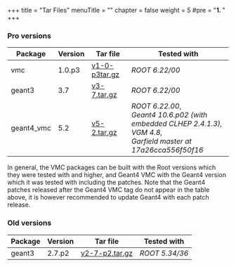 +++
title = "Tar Files"
menuTitle = ""
chapter = false
weight = 5
#pre = "<b>1. </b>"
+++

### Pro versions

| Package | Version | Tar file | Tested with |
|---------|---------|----------| ------------|
| vmc | 1.0.p3 | [v1-0-p3tar.gz](https://github.com/vmc-project/vmc/archive/v1-0-p3.tar.gz) | *ROOT 6.22/00* |
| geant3 | 3.7 | [v3-7.tar.gz](https://github.com/vmc-project/geant3/archive/v3-7.tar.gz) | *ROOT 6.22/00* |
| geant4_vmc | 5.2 | [v5-2.tar.gz](https://github.com/vmc-project/geant4_vmc/archive/v5-2.tar.gz) | *ROOT 6.22.00*,<br> *Geant4 10.6.p02 (with embedded CLHEP 2.4.1.3),* <br> *VGM 4.8,* <br> *Garfield master at 17a26cca556f50f16*|


In general, the VMC packages can be built with the Root versions which they were tested with and higher, and Geant4 VMC with the Geant4 version which it was tested with including the patches. Note that the Geant4 patches released after the Geant4 VMC tag do not appear in the table above, it is however recommended to update Geant4 with each patch release.

### Old versions

| Package | Version | Tar file | Tested with |
|---------|---------|----------| ------------|
| geant3 | 2.7.p2 | [v2-7-p2.tar.gz](https://github.com/vmc-project/geant3/archive/v2-7-p2.tar.gz) | *ROOT 5.34/36*  |
